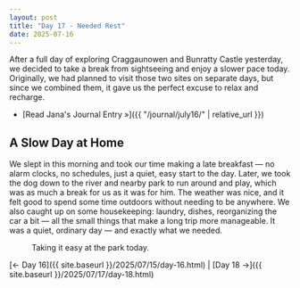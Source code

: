 ```yaml
---
layout: post
title: "Day 17 - Needed Rest"
date: 2025-07-16
---
```


After a full day of exploring Craggaunowen and Bunratty Castle yesterday, we decided to take a break from sightseeing and enjoy a slower pace today. Originally, we had planned to visit those two sites on separate days, but since we combined them, it gave us the perfect excuse to relax and recharge.

- [Read Jana's Journal Entry »]({{ "/journal/july16/" | relative_url }})

## A Slow Day at Home  
We slept in this morning and took our time making a late breakfast — no alarm clocks, no schedules, just a quiet, easy start to the day. Later, we took the dog down to the river and nearby park to run around and play, which was as much a break for us as it was for him. The weather was nice, and it felt good to spend some time outdoors without needing to be anywhere. We also caught up on some housekeeping: laundry, dishes, reorganizing the car a bit — all the small things that make a long trip more manageable. It was a quiet, ordinary day — and exactly what we needed.

<figure>
  <img src="{{ site.baseurl }}/photos/day17/Image01.png" alt="">
  <figcaption>Taking it easy at the park today.</figcaption>
</figure>

[← Day 16]({{ site.baseurl }}/2025/07/15/day-16.html) | [Day 18 →]({{ site.baseurl }}/2025/07/17/day-18.html)